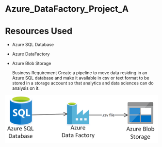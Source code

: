 # Azure_DataFactory_Project_A

# Resources Used
* Azure SQL Database
* Azure DataFactory
* Azure Blob Storage

  Business Requirement
 Create a pipeline to move data residing in an Azure SQL database and make it available in csv or text format to be stored in a storage account so that analytics and data sciences can do analysis on it.

![alt text](https://github.com/DataNaija/Azure_DataFactory_Project_A/blob/main/ADF0.png)
